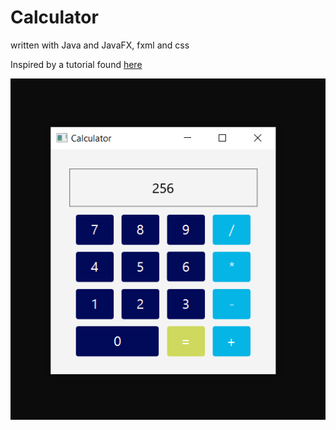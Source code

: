 # Calculator
written with Java and JavaFX, fxml and css

Inspired by a tutorial found [here](https://youtu.be/y1ZaBalVZic)


![](images/calculator.PNG)
